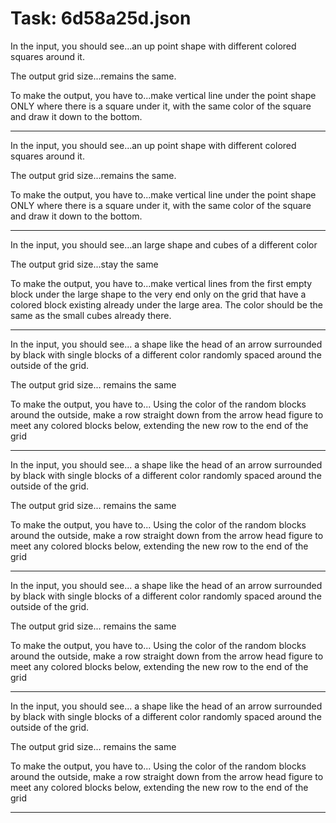 # Task: 6d58a25d.json

In the input, you should see...an up point shape with different colored squares around it.

The output grid size...remains the same.

To make the output, you have to...make vertical line under the point shape ONLY where there is a square under it, with the same color of the square and draw it down to the bottom.

---

In the input, you should see...an up point shape with different colored squares around it.

The output grid size...remains the same.

To make the output, you have to...make vertical line under the point shape ONLY where there is a square under it, with the same color of the square and draw it down to the bottom.

---

In the input, you should see...an large shape and cubes of a different color

The output grid size...stay the same

To make the output, you have to...make vertical lines from the first empty block under the large shape to the very end only on the grid that have a colored block existing already  under the large area.  The color should be the same as the small cubes already there.

---

In the input, you should see... a shape like the head of an arrow surrounded by black with single blocks of a different color randomly spaced around the outside of the grid.

The output grid size... remains the same

To make the output, you have to... Using the color of the random blocks around the outside, make a row straight down from the arrow head figure to meet any colored blocks below, extending the new row to the end of the grid

---

In the input, you should see... a shape like the head of an arrow surrounded by black with single blocks of a different color randomly spaced around the outside of the grid.

The output grid size... remains the same

To make the output, you have to... Using the color of the random blocks around the outside, make a row straight down from the arrow head figure to meet any colored blocks below, extending the new row to the end of the grid

---

In the input, you should see... a shape like the head of an arrow surrounded by black with single blocks of a different color randomly spaced around the outside of the grid.

The output grid size... remains the same

To make the output, you have to... Using the color of the random blocks around the outside, make a row straight down from the arrow head figure to meet any colored blocks below, extending the new row to the end of the grid

---

In the input, you should see... a shape like the head of an arrow surrounded by black with single blocks of a different color randomly spaced around the outside of the grid.

The output grid size... remains the same

To make the output, you have to... Using the color of the random blocks around the outside, make a row straight down from the arrow head figure to meet any colored blocks below, extending the new row to the end of the grid

---

